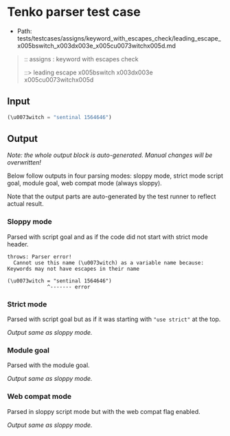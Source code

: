 # Tenko parser test case

- Path: tests/testcases/assigns/keyword_with_escapes_check/leading_escape_x005bswitch_x003dx003e_x005cu0073witchx005d.md

> :: assigns : keyword with escapes check
>
> ::> leading escape x005bswitch x003dx003e x005cu0073witchx005d

## Input

`````js
(\u0073witch = "sentinal 1564646")
`````

## Output

_Note: the whole output block is auto-generated. Manual changes will be overwritten!_

Below follow outputs in four parsing modes: sloppy mode, strict mode script goal, module goal, web compat mode (always sloppy).

Note that the output parts are auto-generated by the test runner to reflect actual result.

### Sloppy mode

Parsed with script goal and as if the code did not start with strict mode header.

`````
throws: Parser error!
  Cannot use this name (\u0073witch) as a variable name because: Keywords may not have escapes in their name

(\u0073witch = "sentinal 1564646")
             ^------- error
`````

### Strict mode

Parsed with script goal but as if it was starting with `"use strict"` at the top.

_Output same as sloppy mode._

### Module goal

Parsed with the module goal.

_Output same as sloppy mode._

### Web compat mode

Parsed in sloppy script mode but with the web compat flag enabled.

_Output same as sloppy mode._
